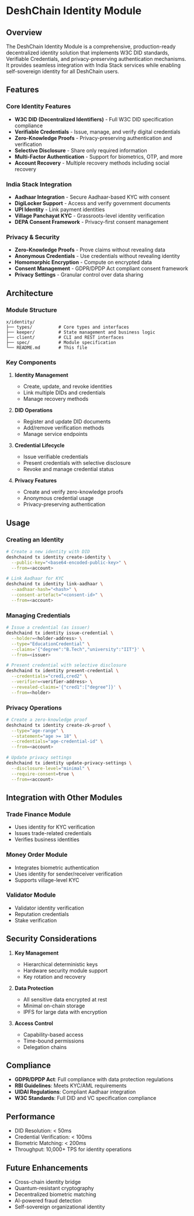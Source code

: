 # DeshChain Identity Module

## Overview

The DeshChain Identity Module is a comprehensive, production-ready decentralized identity solution that implements W3C DID standards, Verifiable Credentials, and privacy-preserving authentication mechanisms. It provides seamless integration with India Stack services while enabling self-sovereign identity for all DeshChain users.

## Features

### Core Identity Features
- **W3C DID (Decentralized Identifiers)** - Full W3C DID specification compliance
- **Verifiable Credentials** - Issue, manage, and verify digital credentials
- **Zero-Knowledge Proofs** - Privacy-preserving authentication and verification
- **Selective Disclosure** - Share only required information
- **Multi-Factor Authentication** - Support for biometrics, OTP, and more
- **Account Recovery** - Multiple recovery methods including social recovery

### India Stack Integration
- **Aadhaar Integration** - Secure Aadhaar-based KYC with consent
- **DigiLocker Support** - Access and verify government documents
- **UPI Identity** - Link payment identities
- **Village Panchayat KYC** - Grassroots-level identity verification
- **DEPA Consent Framework** - Privacy-first consent management

### Privacy & Security
- **Zero-Knowledge Proofs** - Prove claims without revealing data
- **Anonymous Credentials** - Use credentials without revealing identity
- **Homomorphic Encryption** - Compute on encrypted data
- **Consent Management** - GDPR/DPDP Act compliant consent framework
- **Privacy Settings** - Granular control over data sharing

## Architecture

### Module Structure
```
x/identity/
├── types/          # Core types and interfaces
├── keeper/         # State management and business logic
├── client/         # CLI and REST interfaces
├── spec/           # Module specification
└── README.md       # This file
```

### Key Components

1. **Identity Management**
   - Create, update, and revoke identities
   - Link multiple DIDs and credentials
   - Manage recovery methods

2. **DID Operations**
   - Register and update DID documents
   - Add/remove verification methods
   - Manage service endpoints

3. **Credential Lifecycle**
   - Issue verifiable credentials
   - Present credentials with selective disclosure
   - Revoke and manage credential status

4. **Privacy Features**
   - Create and verify zero-knowledge proofs
   - Anonymous credential usage
   - Privacy-preserving authentication

## Usage

### Creating an Identity
```bash
# Create a new identity with DID
deshchaind tx identity create-identity \
  --public-key="<base64-encoded-public-key>" \
  --from=<account>

# Link Aadhaar for KYC
deshchaind tx identity link-aadhaar \
  --aadhaar-hash="<hash>" \
  --consent-artefact="<consent-id>" \
  --from=<account>
```

### Managing Credentials
```bash
# Issue a credential (as issuer)
deshchaind tx identity issue-credential \
  --holder=<holder-address> \
  --type="EducationCredential" \
  --claims='{"degree":"B.Tech","university":"IIT"}' \
  --from=<issuer>

# Present credential with selective disclosure
deshchaind tx identity present-credential \
  --credentials="cred1,cred2" \
  --verifier=<verifier-address> \
  --revealed-claims='{"cred1":["degree"]}' \
  --from=<holder>
```

### Privacy Operations
```bash
# Create a zero-knowledge proof
deshchaind tx identity create-zk-proof \
  --type="age-range" \
  --statement="age >= 18" \
  --credentials="age-credential-id" \
  --from=<account>

# Update privacy settings
deshchaind tx identity update-privacy-settings \
  --disclosure-level="minimal" \
  --require-consent=true \
  --from=<account>
```

## Integration with Other Modules

### Trade Finance Module
- Uses identity for KYC verification
- Issues trade-related credentials
- Verifies business identities

### Money Order Module
- Integrates biometric authentication
- Uses identity for sender/receiver verification
- Supports village-level KYC

### Validator Module
- Validator identity verification
- Reputation credentials
- Stake verification

## Security Considerations

1. **Key Management**
   - Hierarchical deterministic keys
   - Hardware security module support
   - Key rotation and recovery

2. **Data Protection**
   - All sensitive data encrypted at rest
   - Minimal on-chain storage
   - IPFS for large data with encryption

3. **Access Control**
   - Capability-based access
   - Time-bound permissions
   - Delegation chains

## Compliance

- **GDPR/DPDP Act**: Full compliance with data protection regulations
- **RBI Guidelines**: Meets KYC/AML requirements
- **UIDAI Regulations**: Compliant Aadhaar integration
- **W3C Standards**: Full DID and VC specification compliance

## Performance

- DID Resolution: < 50ms
- Credential Verification: < 100ms
- Biometric Matching: < 200ms
- Throughput: 10,000+ TPS for identity operations

## Future Enhancements

- Cross-chain identity bridge
- Quantum-resistant cryptography
- Decentralized biometric matching
- AI-powered fraud detection
- Self-sovereign organizational identity